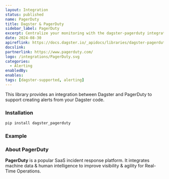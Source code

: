 ```yaml
---
layout: Integration
status: published
name: PagerDuty
title: Dagster & PagerDuty
sidebar_label: PagerDuty
excerpt: Centralize your monitoring with the dagster-pagerduty integration.
date: 2024-08-30
apireflink: https://docs.dagster.io/_apidocs/libraries/dagster-pagerduty
docslink:
partnerlink: https://www.pagerduty.com/
logo: /integrations/PagerDuty.svg
categories:
  - Alerting
enabledBy:
enables:
tags: [dagster-supported, alerting]
---
```


This library provides an integration between Dagster and PagerDuty to support creating alerts from your Dagster code.

### Installation

```bash
pip install dagster_pagerduty
```

### Example

<CodeExample filePath="integrations/pagerduty.py" language="python" />

### About PagerDuty

**PagerDuty** is a popular SaaS incident response platform. It integrates machine data & human intelligence to improve visibility & agility for Real-Time Operations.
